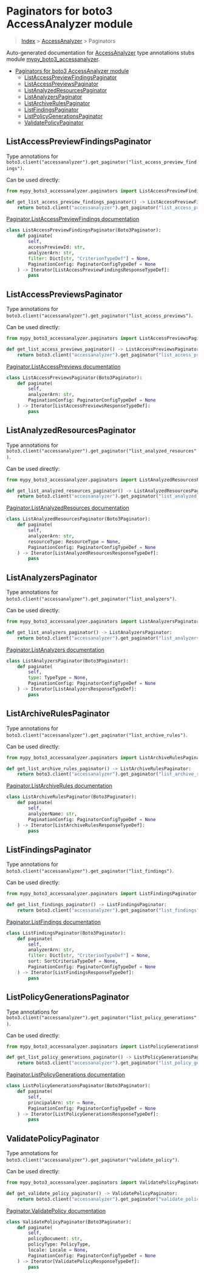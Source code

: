 # Paginators for boto3 AccessAnalyzer module

> [Index](../README.md) > [AccessAnalyzer](./README.md) > Paginators

Auto-generated documentation for [AccessAnalyzer](https://boto3.amazonaws.com/v1/documentation/api/latest/reference/services/accessanalyzer.html#AccessAnalyzer)
type annotations stubs module [mypy_boto3_accessanalyzer](https://pypi.org/project/mypy-boto3-accessanalyzer/).

- [Paginators for boto3 AccessAnalyzer module](#paginators-for-boto3-accessanalyzer-module)
  - [ListAccessPreviewFindingsPaginator](#listaccesspreviewfindingspaginator)
  - [ListAccessPreviewsPaginator](#listaccesspreviewspaginator)
  - [ListAnalyzedResourcesPaginator](#listanalyzedresourcespaginator)
  - [ListAnalyzersPaginator](#listanalyzerspaginator)
  - [ListArchiveRulesPaginator](#listarchiverulespaginator)
  - [ListFindingsPaginator](#listfindingspaginator)
  - [ListPolicyGenerationsPaginator](#listpolicygenerationspaginator)
  - [ValidatePolicyPaginator](#validatepolicypaginator)

## ListAccessPreviewFindingsPaginator

Type annotations for `boto3.client("accessanalyzer").get_paginator("list_access_preview_findings")`.

Can be used directly:

```python
from mypy_boto3_accessanalyzer.paginators import ListAccessPreviewFindingsPaginator

def get_list_access_preview_findings_paginator() -> ListAccessPreviewFindingsPaginator:
    return boto3.client("accessanalyzer").get_paginator("list_access_preview_findings")
```

[Paginator.ListAccessPreviewFindings documentation](https://boto3.amazonaws.com/v1/documentation/api/latest/reference/services/accessanalyzer.html#AccessAnalyzer.Paginator.ListAccessPreviewFindings)

```python
class ListAccessPreviewFindingsPaginator(Boto3Paginator):
    def paginate(
        self,
        accessPreviewId: str,
        analyzerArn: str,
        filter: Dict[str, "CriterionTypeDef"] = None,
        PaginationConfig: PaginatorConfigTypeDef = None
    ) -> Iterator[ListAccessPreviewFindingsResponseTypeDef]:
        pass
```
## ListAccessPreviewsPaginator

Type annotations for `boto3.client("accessanalyzer").get_paginator("list_access_previews")`.

Can be used directly:

```python
from mypy_boto3_accessanalyzer.paginators import ListAccessPreviewsPaginator

def get_list_access_previews_paginator() -> ListAccessPreviewsPaginator:
    return boto3.client("accessanalyzer").get_paginator("list_access_previews")
```

[Paginator.ListAccessPreviews documentation](https://boto3.amazonaws.com/v1/documentation/api/latest/reference/services/accessanalyzer.html#AccessAnalyzer.Paginator.ListAccessPreviews)

```python
class ListAccessPreviewsPaginator(Boto3Paginator):
    def paginate(
        self,
        analyzerArn: str,
        PaginationConfig: PaginatorConfigTypeDef = None
    ) -> Iterator[ListAccessPreviewsResponseTypeDef]:
        pass
```
## ListAnalyzedResourcesPaginator

Type annotations for `boto3.client("accessanalyzer").get_paginator("list_analyzed_resources")`.

Can be used directly:

```python
from mypy_boto3_accessanalyzer.paginators import ListAnalyzedResourcesPaginator

def get_list_analyzed_resources_paginator() -> ListAnalyzedResourcesPaginator:
    return boto3.client("accessanalyzer").get_paginator("list_analyzed_resources")
```

[Paginator.ListAnalyzedResources documentation](https://boto3.amazonaws.com/v1/documentation/api/latest/reference/services/accessanalyzer.html#AccessAnalyzer.Paginator.ListAnalyzedResources)

```python
class ListAnalyzedResourcesPaginator(Boto3Paginator):
    def paginate(
        self,
        analyzerArn: str,
        resourceType: ResourceType = None,
        PaginationConfig: PaginatorConfigTypeDef = None
    ) -> Iterator[ListAnalyzedResourcesResponseTypeDef]:
        pass
```
## ListAnalyzersPaginator

Type annotations for `boto3.client("accessanalyzer").get_paginator("list_analyzers")`.

Can be used directly:

```python
from mypy_boto3_accessanalyzer.paginators import ListAnalyzersPaginator

def get_list_analyzers_paginator() -> ListAnalyzersPaginator:
    return boto3.client("accessanalyzer").get_paginator("list_analyzers")
```

[Paginator.ListAnalyzers documentation](https://boto3.amazonaws.com/v1/documentation/api/latest/reference/services/accessanalyzer.html#AccessAnalyzer.Paginator.ListAnalyzers)

```python
class ListAnalyzersPaginator(Boto3Paginator):
    def paginate(
        self,
        type: TypeType = None,
        PaginationConfig: PaginatorConfigTypeDef = None
    ) -> Iterator[ListAnalyzersResponseTypeDef]:
        pass
```
## ListArchiveRulesPaginator

Type annotations for `boto3.client("accessanalyzer").get_paginator("list_archive_rules")`.

Can be used directly:

```python
from mypy_boto3_accessanalyzer.paginators import ListArchiveRulesPaginator

def get_list_archive_rules_paginator() -> ListArchiveRulesPaginator:
    return boto3.client("accessanalyzer").get_paginator("list_archive_rules")
```

[Paginator.ListArchiveRules documentation](https://boto3.amazonaws.com/v1/documentation/api/latest/reference/services/accessanalyzer.html#AccessAnalyzer.Paginator.ListArchiveRules)

```python
class ListArchiveRulesPaginator(Boto3Paginator):
    def paginate(
        self,
        analyzerName: str,
        PaginationConfig: PaginatorConfigTypeDef = None
    ) -> Iterator[ListArchiveRulesResponseTypeDef]:
        pass
```
## ListFindingsPaginator

Type annotations for `boto3.client("accessanalyzer").get_paginator("list_findings")`.

Can be used directly:

```python
from mypy_boto3_accessanalyzer.paginators import ListFindingsPaginator

def get_list_findings_paginator() -> ListFindingsPaginator:
    return boto3.client("accessanalyzer").get_paginator("list_findings")
```

[Paginator.ListFindings documentation](https://boto3.amazonaws.com/v1/documentation/api/latest/reference/services/accessanalyzer.html#AccessAnalyzer.Paginator.ListFindings)

```python
class ListFindingsPaginator(Boto3Paginator):
    def paginate(
        self,
        analyzerArn: str,
        filter: Dict[str, "CriterionTypeDef"] = None,
        sort: SortCriteriaTypeDef = None,
        PaginationConfig: PaginatorConfigTypeDef = None
    ) -> Iterator[ListFindingsResponseTypeDef]:
        pass
```
## ListPolicyGenerationsPaginator

Type annotations for `boto3.client("accessanalyzer").get_paginator("list_policy_generations")`.

Can be used directly:

```python
from mypy_boto3_accessanalyzer.paginators import ListPolicyGenerationsPaginator

def get_list_policy_generations_paginator() -> ListPolicyGenerationsPaginator:
    return boto3.client("accessanalyzer").get_paginator("list_policy_generations")
```

[Paginator.ListPolicyGenerations documentation](https://boto3.amazonaws.com/v1/documentation/api/latest/reference/services/accessanalyzer.html#AccessAnalyzer.Paginator.ListPolicyGenerations)

```python
class ListPolicyGenerationsPaginator(Boto3Paginator):
    def paginate(
        self,
        principalArn: str = None,
        PaginationConfig: PaginatorConfigTypeDef = None
    ) -> Iterator[ListPolicyGenerationsResponseTypeDef]:
        pass
```
## ValidatePolicyPaginator

Type annotations for `boto3.client("accessanalyzer").get_paginator("validate_policy")`.

Can be used directly:

```python
from mypy_boto3_accessanalyzer.paginators import ValidatePolicyPaginator

def get_validate_policy_paginator() -> ValidatePolicyPaginator:
    return boto3.client("accessanalyzer").get_paginator("validate_policy")
```

[Paginator.ValidatePolicy documentation](https://boto3.amazonaws.com/v1/documentation/api/latest/reference/services/accessanalyzer.html#AccessAnalyzer.Paginator.ValidatePolicy)

```python
class ValidatePolicyPaginator(Boto3Paginator):
    def paginate(
        self,
        policyDocument: str,
        policyType: PolicyType,
        locale: Locale = None,
        PaginationConfig: PaginatorConfigTypeDef = None
    ) -> Iterator[ValidatePolicyResponseTypeDef]:
        pass
```